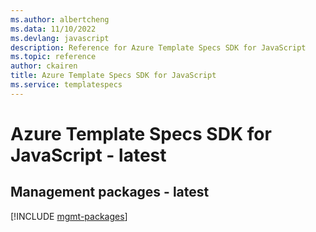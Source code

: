 ```yaml
---
ms.author: albertcheng
ms.data: 11/10/2022
ms.devlang: javascript
description: Reference for Azure Template Specs SDK for JavaScript
ms.topic: reference
author: ckairen
title: Azure Template Specs SDK for JavaScript
ms.service: templatespecs
---
```

# Azure Template Specs SDK for JavaScript - latest

## Management packages - latest
[!INCLUDE [mgmt-packages](template-specs-mgmt-index.md)]